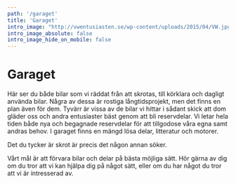 ```yaml
---
path: '/garaget'
title: 'Garaget'
intro_image: "http://vwentusiasten.se/wp-content/uploads/2015/04/VW.jpg"
intro_image_absolute: false
intro_image_hide_on_mobile: false
---
```


# Garaget

Här ser du både bilar som vi räddat från att skrotas, till körklara och dagligt använda bilar. Några av dessa är rostiga långtidsprojekt, men det finns en plan även för dem. Tyvärr är vissa av de bilar vi hittar i sådant skick att dom gläder oss och andra entusiaster bäst genom att bli reservdelar.
Vi letar hela tiden både nya och begagnade reservdelar för att tillgodose våra egna samt andras behov. I garaget finns en mängd lösa delar, litteratur och motorer.

Det du tycker är skrot är precis det någon annan söker.

Vårt mål är att förvara bilar och delar på bästa möjliga sätt. Hör gärna av dig om du tror att vi kan hjälpa dig på något sätt, eller om du har något du tror att vi är intresserad av.

